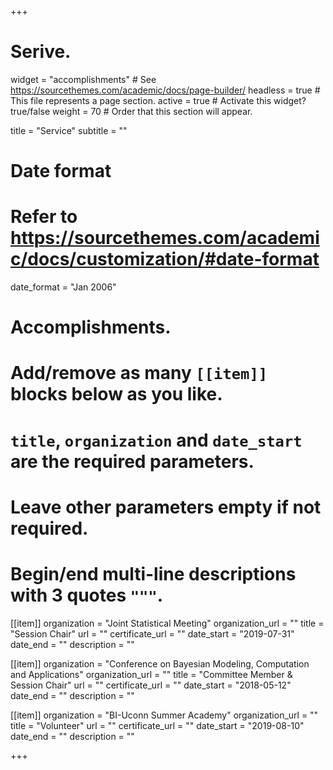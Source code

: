 +++
# Serive.
widget = "accomplishments"  # See https://sourcethemes.com/academic/docs/page-builder/
headless = true  # This file represents a page section.
active = true  # Activate this widget? true/false
weight = 70  # Order that this section will appear.

title = "Service"
subtitle = ""

# Date format
#   Refer to https://sourcethemes.com/academic/docs/customization/#date-format
date_format = "Jan 2006"

# Accomplishments.
#   Add/remove as many `[[item]]` blocks below as you like.
#   `title`, `organization` and `date_start` are the required parameters.
#   Leave other parameters empty if not required.
#   Begin/end multi-line descriptions with 3 quotes `"""`.

[[item]]
  organization = "Joint Statistical Meeting"
  organization_url = ""
  title = "Session Chair"
  url = ""
  certificate_url = ""
  date_start = "2019-07-31"
  date_end = ""
  description = ""

[[item]]
  organization = "Conference on Bayesian Modeling, Computation and Applications"
  organization_url = ""
  title = "Committee Member & Session Chair"
  url = ""
  certificate_url = ""
  date_start = "2018-05-12"
  date_end = ""
  description = ""
  
[[item]]
  organization = "BI-Uconn Summer Academy"
  organization_url = ""
  title = "Volunteer"
  url = ""
  certificate_url = ""
  date_start = "2019-08-10"
  date_end = ""
  description = ""

+++
